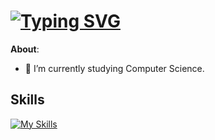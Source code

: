 # [![Typing SVG](https://readme-typing-svg.demolab.com?font=Fira+Code&size=24&pause=1000&color=D20000&random=false&width=435&lines=Antonino+Lorenzo)](https://git.io/typing-svg)

**About**:

- 🏫 I’m currently studying Computer Science. 

## Skills
[![My Skills](https://skillicons.dev/icons?i=python,java,mysql,html,css)](https://skillicons.dev)

<!-- 
https://readme-typing-svg.demolab.com/demo/
https://skillicons.dev/
-->
